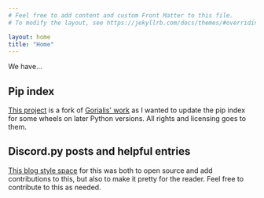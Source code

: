 ```yaml
---
# Feel free to add content and custom Front Matter to this file.
# To modify the layout, see https://jekyllrb.com/docs/themes/#overriding-theme-defaults

layout: home
title: "Home"
---
```

We have...

## Pip index

[This project](pip) is a fork of [Gorialis' work](https://github.com/Gorialis/gorialis.github.io) as I wanted to update the pip index for some wheels on later Python versions.
All rights and licensing goes to them.

## Discord.py posts and helpful entries

[This blog style space](dpy) for this was both to open source and add contributions to this, but also to make it pretty for the reader.
Feel free to contribute to this as needed.
